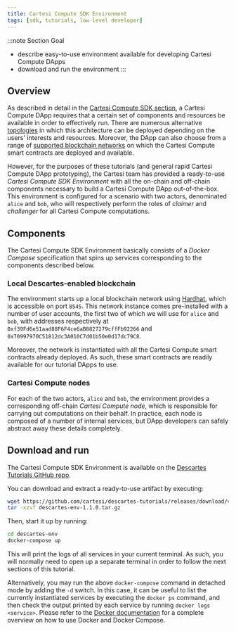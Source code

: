 ```yaml
---
title: Cartesi Compute SDK Environment
tags: [sdk, tutorials, low-level developer]
---
```


:::note Section Goal
- describe easy-to-use environment available for developing Cartesi Compute DApps
- download and run the environment
:::

## Overview

As described in detail in the [Cartesi Compute SDK section](/compute/overview/), a Cartesi Compute DApp requires that a certain set of components and resources be available in order to effectively run. There are numerous alternative [topologies](/compute/topologies/) in which this architecture can be deployed depending on the users' interests and resources. Moreover, the DApp can also choose from a range of [supported blockchain networks](/compute/supported-networks/) on which the Cartesi Compute smart contracts are deployed and available.

However, for the purposes of these tutorials (and general rapid Cartesi Compute DApp prototyping), the Cartesi team has provided a ready-to-use *Cartesi Compute SDK Environment* with all the on-chain and off-chain components necessary to build a Cartesi Compute DApp out-of-the-box. This environment is configured for a scenario with two actors, denominated `alice` and `bob`, who will respectively perform the roles of *claimer* and *challenger* for all Cartesi Compute computations.

## Components

The Cartesi Compute SDK Environment basically consists of a *Docker Compose* specification that spins up services corresponding to the components described below.

### Local Descartes-enabled blockchain

The environment starts up a local blockchain network using [Hardhat](https://hardhat.org/), which is accessible on port `8545`. This network instance comes pre-installed with a number of user accounts, the first two of which we will use for `alice` and `bob`, with addresses respectively at `0xf39Fd6e51aad88F6F4ce6aB8827279cffFb92266` and `0x70997970C51812dc3A010C7d01b50e0d17dc79C8`.

Moreover, the network is instantiated with all the Cartesi Compute smart contracts already deployed. As such, these smart contracts are readily available for our tutorial DApps to use.

### Cartesi Compute nodes

For each of the two actors, `alice` and `bob`, the environment provides a corresponding off-chain *Cartesi Compute node*, which is responsible for carrying out computations on their behalf. In practice, each node is composed of a number of internal services, but DApp developers can safely abstract away these details completely.


## Download and run

The Cartesi Compute SDK Environment is available on the [Descartes Tutorials GitHub repo](https://github.com/cartesi/descartes-tutorials/).

You can download and extract a ready-to-use artifact by executing:

```bash
wget https://github.com/cartesi/descartes-tutorials/releases/download/v1.1.0/descartes-env-1.1.0.tar.gz
tar -xzvf descartes-env-1.1.0.tar.gz
```

Then, start it up by running:

```bash
cd descartes-env
docker-compose up
```

This will print the logs of all services in your current terminal. As such, you will normally need to open up a separate terminal in order to follow the next sections of this tutorial.

Alternatively, you may run the above `docker-compose` command in detached mode by adding the `-d` switch. In this case, it can be useful to list the currently instantiated services by executing the `docker ps` command, and then check the output printed by each service by running `docker logs <service>`. Please refer to the [Docker documentation](https://docs.docker.com/) for a complete overview on how to use Docker and Docker Compose.
